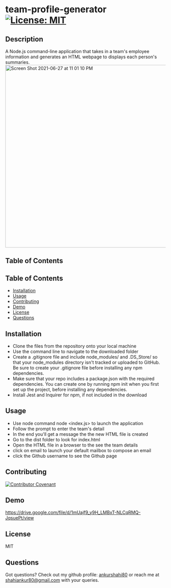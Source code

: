 # team-profile-generator [![License: MIT](https://img.shields.io/badge/License-MIT-yellow.svg)](https://opensource.org/licenses/MIT)

## Description
A Node.js command-line application that takes in a team's employee information and generates an HTML webpage to displays each person's summaries. 
<img width="572" alt="Screen Shot 2021-06-27 at 11 01 10 PM" src="https://user-images.githubusercontent.com/79622822/123573327-ba463c80-d79b-11eb-862c-cf389428f33a.png">

## Table of Contents
## Table of Contents
 * [Installation](#installation)
 * [Usage](#usage)
 * [Contributing](#contributing)
 * [Demo](#demo)
 * [License](#license)
 * [Questions](#questions)

## Installation
  - Clone the files from the repository onto your local machine
  - Use the command line to navigate to the downloaded folder
  - Create a .gitignore file and include node_modules/ and .DS_Store/ so that your node_modules directory isn't tracked or uploaded to GitHub. Be sure to create your .gitignore file before installing any npm dependencies.
  - Make sure that your repo includes a package.json with the required dependencies. You can create one by running npm init when you first set up the project, before installing any dependencies.
  - Install Jest and Inquirer for npm, if not included in the download

## Usage
  - Use node command node <index.js> to launch the application
  - Follow the prompt to enter the team's detail
  - In the end you'll get a message the the new HTML file is created
  - Go to the dist folder to look for index.html
  - Open the HTML file in a browser to the see the team details
  - click on email to launch your default mailbox to compose an email 
  - click the Github username to see the Github page

## Contributing
  [![Contributor Covenant](https://img.shields.io/badge/Contributor%20Covenant-2.0-4baaaa.svg)](code_of_conduct.md)

## Demo
https://drive.google.com/file/d/1mUajf9_y9H_LMBxT-NLCqRMQ-JqsuePt/view

## License
MIT

## Questions
Got questions? Check out my github profile: [ankurshahi80](https://github.com/ankurshahi80)
or reach me at shahiankur80@gmail.com with your queries.